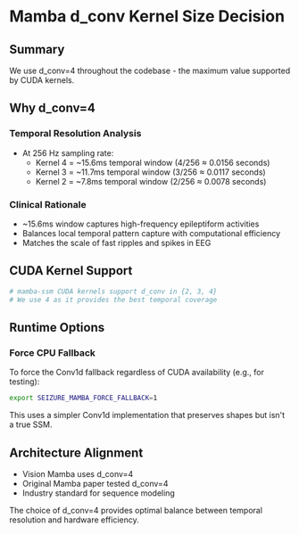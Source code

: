 # Mamba d_conv Kernel Size Decision

## Summary
We use d_conv=4 throughout the codebase - the maximum value supported by CUDA kernels.

## Why d_conv=4

### Temporal Resolution Analysis
- At 256 Hz sampling rate:
  - Kernel 4 = ~15.6ms temporal window (4/256 ≈ 0.0156 seconds)
  - Kernel 3 = ~11.7ms temporal window (3/256 ≈ 0.0117 seconds)
  - Kernel 2 = ~7.8ms temporal window (2/256 ≈ 0.0078 seconds)

### Clinical Rationale
- ~15.6ms window captures high-frequency epileptiform activities
- Balances local temporal pattern capture with computational efficiency
- Matches the scale of fast ripples and spikes in EEG

## CUDA Kernel Support

```python
# mamba-ssm CUDA kernels support d_conv in {2, 3, 4}
# We use 4 as it provides the best temporal coverage
```

## Runtime Options

### Force CPU Fallback
To force the Conv1d fallback regardless of CUDA availability (e.g., for testing):
```bash
export SEIZURE_MAMBA_FORCE_FALLBACK=1
```

This uses a simpler Conv1d implementation that preserves shapes but isn't a true SSM.

## Architecture Alignment
- Vision Mamba uses d_conv=4
- Original Mamba paper tested d_conv=4
- Industry standard for sequence modeling

The choice of d_conv=4 provides optimal balance between temporal resolution and hardware efficiency.